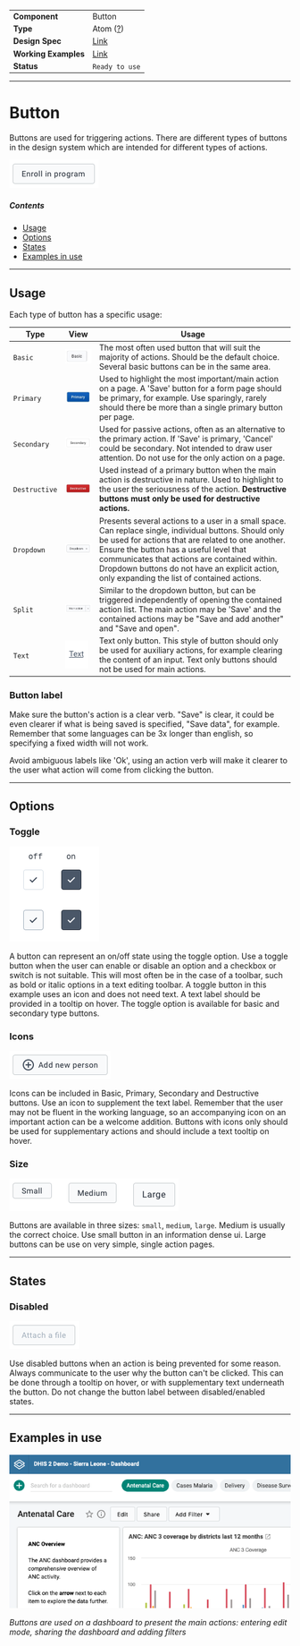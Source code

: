 |                      |                                                             |
| -------------------- | ----------------------------------------------------------- |
| **Component**        | Button                                                      |
| **Type**             | Atom ([?](http://atomicdesign.bradfrost.com/chapter-2/))    |
| **Design Spec**      | [Link](https://sketch.cloud/s/DwkDk/a/ll8Arx)               |
| **Working Examples** | [Link](https://ui.dhis2.nu/demo/?path=/story/button--basic) |
| **Status**           | `Ready to use`                                              |

---

# Button

Buttons are used for triggering actions. There are different types of buttons in the design system which are intended for different types of actions.

![](../images/button.png)

##### Contents

- [Usage](#usage)
- [Options](#options)
- [States](#states)
- [Examples in use](#examples-in-use)

---

## Usage

Each type of button has a specific usage:

| Type          | View                               | Usage                                                                                                                                                                                                                                                                                                                                                  |
| ------------- | ---------------------------------- | ------------------------------------------------------------------------------------------------------------------------------------------------------------------------------------------------------------------------------------------------------------------------------------------------------------------------------------------------------ |
| `Basic`       | ![](../images/btn-basic.jpg)       | The most often used button that will suit the majority of actions. Should be the default choice. Several basic buttons can be in the same area.                                                                                                                                                                                                        |
| `Primary`     | ![](../images/btn-primary.jpg)     | Used to highlight the most important/main action on a page. A 'Save' button for a form page should be primary, for example. Use sparingly, rarely should there be more than a single primary button per page.                                                                                                                                          |
| `Secondary`   | ![](../images/btn-secondary.jpg)   | Used for passive actions, often as an alternative to the primary action. If 'Save' is primary, 'Cancel' could be secondary. Not intended to draw user attention. Do not use for the only action on a page.                                                                                                                                             |
| `Destructive` | ![](../images/btn-destructive.jpg) | Used instead of a primary button when the main action is destructive in nature. Used to highlight to the user the seriousness of the action. **Destructive buttons must only be used for destructive actions.**                                                                                                                                        |
| `Dropdown`    | ![](../images/btn-dropdown.jpg)    | Presents several actions to a user in a small space. Can replace single, individual buttons. Should only be used for actions that are related to one another. Ensure the button has a useful level that communicates that actions are contained within. Dropdown buttons do not have an explicit action, only expanding the list of contained actions. |
| `Split`       | ![](../images/btn-split.jpg)       | Similar to the dropdown button, but can be triggered independently of opening the contained action list. The main action may be 'Save' and the contained actions may be "Save and add another" and "Save and open".                                                                                                                                    |
| `Text`        | ![](../images/btn-link.png)        | Text only button. This style of button should only be used for auxiliary actions, for example clearing the content of an input. Text only buttons should not be used for main actions.                                                                                                                                                                 |

### Button label

Make sure the button's action is a clear verb. "Save" is clear, it could be even clearer if what is being saved is specified, "Save data", for example. Remember that some languages can be 3x longer than english, so specifying a fixed width will not work.

Avoid ambiguous labels like 'Ok', using an action verb will make it clearer to the user what action will come from clicking the button.

---

## Options

### Toggle

![](../images/button-toggle.png)

A button can represent an on/off state using the toggle option. Use a toggle button when the user can enable or disable an option and a checkbox or switch is not suitable. This will most often be in the case of a toolbar, such as bold or italic options in a text editing toolbar. A toggle button in this example uses an icon and does not need text. A text label should be provided in a tooltip on hover. The toggle option is available for basic and secondary type buttons.

### Icons

![](../images/button-icon.png)

Icons can be included in Basic, Primary, Secondary and Destructive buttons. Use an icon to supplement the text label. Remember that the user may not be fluent in the working language, so an accompanying icon on an important action can be a welcome addition. Buttons with icons only should be used for supplementary actions and should include a text tooltip on hover.

### Size

![](../images/button-sizes.png)

Buttons are available in three sizes: `small`, `medium`, `large`. Medium is usually the correct choice. Use small button in an information dense ui. Large buttons can be use on very simple, single action pages.

---

## States

### Disabled

![](../images/button-disabled.png)

Use disabled buttons when an action is being prevented for some reason. Always communicate to the user why the button can't be clicked. This can be done through a tooltip on hover, or with supplementary text underneath the button. Do not change the button label between disabled/enabled states.

---

## Examples in use

![](../images/button-example.png)

_Buttons are used on a dashboard to present the main actions: entering edit mode, sharing the dashboard and adding filters_
